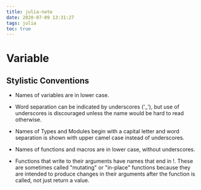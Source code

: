 ```yaml
---
title: julia-note
date: 2020-07-09 13:31:27
tags: julia
toc: true
---
```


# Variable

## Stylistic Conventions

- Names of variables are in lower case.

- Word separation can be indicated by underscores ('_'), but use of underscores is discouraged unless the name would be hard to read otherwise.

- Names of Types and Modules begin with a capital letter and word separation is shown with upper camel case instead of underscores.

- Names of functions and macros are in lower case, without underscores.

- Functions that write to their arguments have names that end in !. These are sometimes called "mutating" or "in-place" functions because they are intended to produce changes in their arguments after the function is called, not just return a value.
